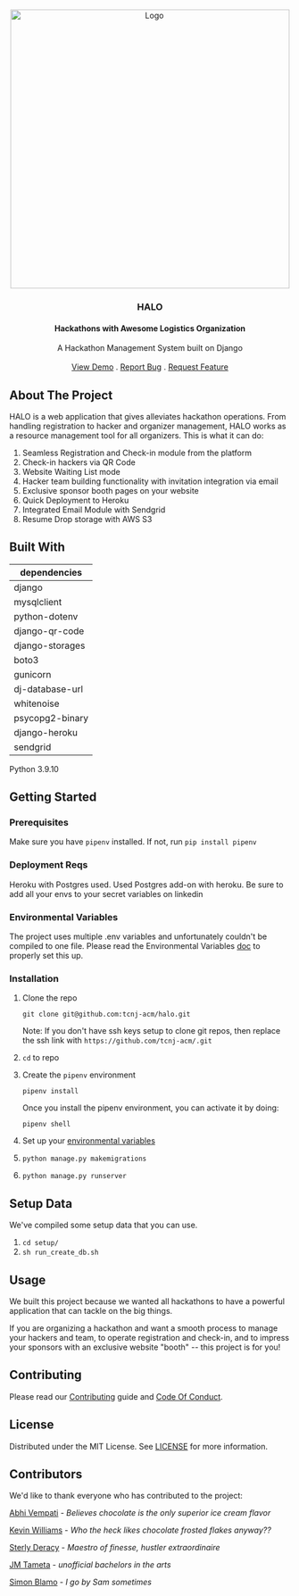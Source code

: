  <br/>

<p align="center">
  <a href="https://github.com/tcnj-acm/aslan">
    <img src="logo.png" alt="Logo" width="500">
  </a>

  <h3 align="center">HALO</h3>
  
  <h4 align="center">Hackathons with Awesome Logistics Organization</h4>

  <p align="center">
    A Hackathon Management System built on Django
    <br/>
    <br/>
    <a href="https://github.com/tcnj-acm/aslan">View Demo</a>
    .
    <a href="https://github.com/tcnj-acm/aslan/issues">Report Bug</a>
    .
    <a href="https://github.com/tcnj-acm/aslan/issues">Request Feature</a>
  </p>


</p>



## About The Project


HALO is a web application that gives alleviates hackathon operations. From handling registration to hacker and organizer management, HALO works as a resource management tool for all organizers. This is what it can do:

1. Seamless Registration and Check-in module from the platform
2. Check-in hackers via QR Code
3. Website Waiting List mode
4. Hacker team building functionality with invitation integration via email
5. Exclusive sponsor booth pages on your website
6. Quick Deployment to Heroku
7. Integrated Email Module with Sendgrid
8. Resume Drop storage with AWS S3



## Built With

|  dependencies |
| ------------ |
| django  |
| mysqlclient  |
| python-dotenv  |
| django-qr-code  |
| django-storages  |
| boto3  |
| gunicorn  |
| dj-database-url  |
| whitenoise  |
| psycopg2-binary  |
| django-heroku  |
| sendgrid  |

Python 3.9.10



## Getting Started

### Prerequisites

Make sure you have `pipenv` installed. If not, run `pip install pipenv`

### Deployment Reqs

Heroku with Postgres used. Used Postgres add-on with heroku. Be sure to add all your envs to your secret variables on linkedin

### Environmental Variables

The project uses multiple .env variables and unfortunately couldn't be compiled to one file. Please read the Environmental Variables [doc](https://github.com/tcnj-acm/aslan/blob/main-dev/.github/ENVIRONMENTAL_VARIABLES.md) to properly set this up. 

### Installation


1. Clone the repo

   ```shell
   git clone git@github.com:tcnj-acm/halo.git
   ```

   

   Note: If you don't have ssh keys setup to clone git repos, then replace the ssh link with `https://github.com/tcnj-acm/.git`

2. `cd` to repo


4. Create the `pipenv` environment

   ```shell
   pipenv install
   ```

   Once you install the pipenv environment, you can activate it by doing:
   
   ```shell
   pipenv shell
   ```

5. Set up your [environmental variables](https://github.com/tcnj-acm/aslan/blob/main-dev/.github/ENVIRONMENTAL_VARIABLES.md) 
6. `python manage.py makemigrations`
7. `python manage.py runserver`

## Setup Data

We've compiled some setup data that you can use. 

1. `cd setup/`
2. `sh run_create_db.sh`


## Usage

We built this project because we wanted all hackathons to have a powerful application that can tackle on the big things. 

If you are organizing a hackathon and want a smooth process to manage your hackers and team, to operate registration and check-in, and to impress your sponsors with an exclusive website "booth" -- this project is for you!

## Contributing

Please read our [Contributing](https://github.com/tcnj-acm/aslan/blob/main/.github/CONTRIBUTING.md) guide and [Code Of Conduct](https://github.com/tcnj-acm/aslan/blob/main/.github/CODE_OF_CONDUCT.md).

## License

Distributed under the MIT License. See [LICENSE](https://github.com/tcnj-acm/aslan/blob/main/LICENSE.md) for more information.


## Contributors

We'd like to thank everyone who has contributed to the project:

[Abhi Vempati](https://github.com/abhivemp) - *Believes chocolate is the only superior ice cream flavor*

[Kevin Williams](https://github.com/kvnwill) - *Who the heck likes chocolate frosted flakes anyway??* 

[Sterly Deracy](https://github.com/sderacy) - *Maestro of finesse, hustler extraordinaire* 

[JM Tameta](https://github.com/JmTameta) - *unofficial bachelors in the arts*

[Simon Blamo](https://github.com/JmTameta) - *I go by Sam sometimes*

